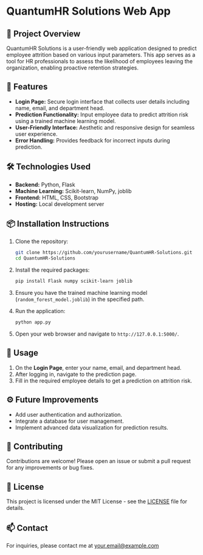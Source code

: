 # QuantumHR Solutions Web App

## 📖 Project Overview
QuantumHR Solutions is a user-friendly web application designed to predict employee attrition based on various input parameters. This app serves as a tool for HR professionals to assess the likelihood of employees leaving the organization, enabling proactive retention strategies.

## 🚀 Features
- **Login Page:** Secure login interface that collects user details including name, email, and department head.
- **Prediction Functionality:** Input employee data to predict attrition risk using a trained machine learning model.
- **User-Friendly Interface:** Aesthetic and responsive design for seamless user experience.
- **Error Handling:** Provides feedback for incorrect inputs during prediction.

## 🛠️ Technologies Used
- **Backend:** Python, Flask
- **Machine Learning:** Scikit-learn, NumPy, joblib
- **Frontend:** HTML, CSS, Bootstrap
- **Hosting:** Local development server

## 📦 Installation Instructions
1. Clone the repository:
   ```bash
   git clone https://github.com/yourusername/QuantumHR-Solutions.git
   cd QuantumHR-Solutions
   ```

2. Install the required packages:
   ```bash
   pip install Flask numpy scikit-learn joblib
   ```

3. Ensure you have the trained machine learning model (`random_forest_model.joblib`) in the specified path.

4. Run the application:
   ```bash
   python app.py
   ```

5. Open your web browser and navigate to `http://127.0.0.1:5000/`.

## 📝 Usage
1. On the **Login Page**, enter your name, email, and department head.
2. After logging in, navigate to the prediction page.
3. Fill in the required employee details to get a prediction on attrition risk.


## ⚙️ Future Improvements
- Add user authentication and authorization.
- Integrate a database for user management.
- Implement advanced data visualization for prediction results.

## 🤝 Contributing
Contributions are welcome! Please open an issue or submit a pull request for any improvements or bug fixes.

## 📄 License
This project is licensed under the MIT License - see the [LICENSE](LICENSE) file for details.

## 📫 Contact
For inquiries, please contact me at [your.email@example.com](mailto:abdullahimran017@gmail.com)
```
